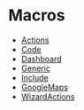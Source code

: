 Macros
======

*   [Actions](/sampleapp/#/alkiradocs/MacroActions)
*   [Code](/sampleapp/#/alkiradocs/MacroCode)
*   [Dashboard](/sampleapp/#/alkiradocs/MacroDashboard) 
*   [Generic](/sampleapp/#/alkiradocs/MacroGeneric)
*   [Include](/sampleapp/#/alkiradocs/MacroInclude)
*   [GoogleMaps](/sampleapp/#/alkiradocs/MacroGoogleMaps)
*   [WizardActions](/sampleapp/#/alkiradocs/MacrosWizardActions)
